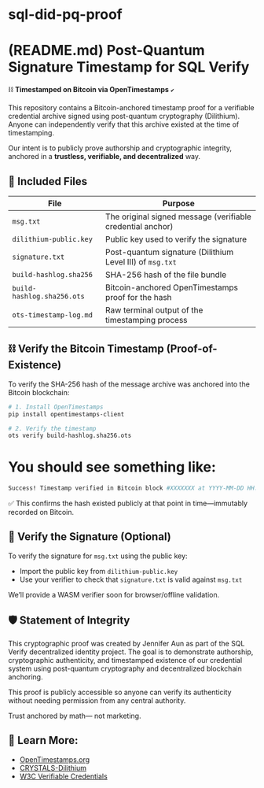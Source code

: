 # sql-did-pq-proof
# (README.md) Post-Quantum Signature Timestamp for SQL Verify
⛓️ **Timestamped on Bitcoin via OpenTimestamps** `✔️`

This repository contains a Bitcoin-anchored timestamp proof for a verifiable credential archive signed using post-quantum cryptography (Dilithium). Anyone can independently verify that this archive existed at the time of timestamping.

Our intent is to publicly prove authorship and cryptographic integrity, anchored in a **trustless, verifiable, and decentralized** way.

## 📂 Included Files

| File                          | Purpose                                                             |
|-------------------------------|---------------------------------------------------------------------|
| `msg.txt`                     | The original signed message (verifiable credential anchor)          |
| `dilithium-public.key`        | Public key used to verify the signature                             |
| `signature.txt`               | Post-quantum signature (Dilithium Level III) of `msg.txt`           |
| `build-hashlog.sha256`        | SHA-256 hash of the file bundle                                     |
| `build-hashlog.sha256.ots`    | Bitcoin-anchored OpenTimestamps proof for the hash                  |
| `ots-timestamp-log.md`        | Raw terminal output of the timestamping process                     |


## ⛓️ Verify the Bitcoin Timestamp (Proof-of-Existence)
To verify the SHA-256 hash of the message archive was anchored into the Bitcoin blockchain:
```bash
# 1. Install OpenTimestamps
pip install opentimestamps-client

# 2. Verify the timestamp
ots verify build-hashlog.sha256.ots
```

# You should see something like:
```bash
Success! Timestamp verified in Bitcoin block #XXXXXXX at YYYY-MM-DD HH:MM:SS
```
✅ This confirms the hash existed publicly at that point in time—immutably recorded on Bitcoin.

## 🔐 Verify the Signature (Optional)
To verify the signature for `msg.txt` using the public key:

- Import the public key from `dilithium-public.key`
- Use your verifier to check that `signature.txt` is valid against `msg.txt`

We’ll provide a WASM verifier soon for browser/offline validation.

## 🛡️ Statement of Integrity

This cryptographic proof was created by Jennifer Aun as part of the SQL Verify decentralized identity project. The goal is to demonstrate authorship, cryptographic authenticity, and timestamped existence of our credential system using post-quantum cryptography and decentralized blockchain anchoring.

This proof is publicly accessible so anyone can verify its authenticity without needing permission from any central authority.

Trust anchored by math— not marketing.

## 🧠 Learn More:

- [OpenTimestamps.org](https://opentimestamps.org)
- [CRYSTALS-Dilithium](https://pq-crystals.org/dilithium/)
- [W3C Verifiable Credentials](https://www.w3.org/TR/vc-data-model/)
